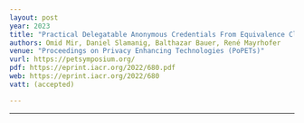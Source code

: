 ```yaml
---
layout: post
year: 2023
title: "Practical Delegatable Anonymous Credentials From Equivalence Class Signatures"
authors: Omid Mir, Daniel Slamanig, Balthazar Bauer, René Mayrhofer
venue: "Proceedings on Privacy Enhancing Technologies (PoPETs)"
vurl: https://petsymposium.org/
pdf: https://eprint.iacr.org/2022/680.pdf
web: https://eprint.iacr.org/2022/680
vatt: (accepted)

---
```



---


